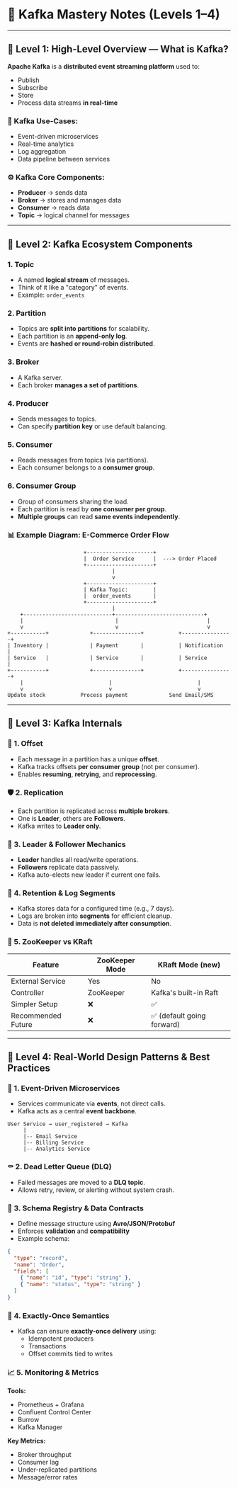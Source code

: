 # 🏰 Kafka Mastery Notes (Levels 1–4)

---

## 📘 Level 1: High-Level Overview — What is Kafka?

**Apache Kafka** is a **distributed event streaming platform** used to:
- Publish
- Subscribe
- Store
- Process data streams **in real-time**

### 🔧 Kafka Use-Cases:
- Event-driven microservices
- Real-time analytics
- Log aggregation
- Data pipeline between services

### ⚙️ Kafka Core Components:
- **Producer** → sends data
- **Broker** → stores and manages data
- **Consumer** → reads data
- **Topic** → logical channel for messages

---

## 📘 Level 2: Kafka Ecosystem Components

### 1. **Topic**
- A named **logical stream** of messages.
- Think of it like a "category" of events.
- Example: `order_events`

### 2. **Partition**
- Topics are **split into partitions** for scalability.
- Each partition is an **append-only log**.
- Events are **hashed or round-robin distributed**.

### 3. **Broker**
- A Kafka server.
- Each broker **manages a set of partitions**.

### 4. **Producer**
- Sends messages to topics.
- Can specify **partition key** or use default balancing.

### 5. **Consumer**
- Reads messages from topics (via partitions).
- Each consumer belongs to a **consumer group**.

### 6. **Consumer Group**
- Group of consumers sharing the load.
- Each partition is read by **one consumer per group**.
- **Multiple groups** can read **same events independently**.

### 📊 Example Diagram: E-Commerce Order Flow

```
                        +---------------------+
                        |  Order Service      |  ---> Order Placed
                        +---------------------+
                                 |
                                 v
                        +---------------------+
                        | Kafka Topic:        |
                        |  order_events       |
                        +---------------------+
                                 |
    +----------------------------+----------------------------+
    |                             |                            |
    v                             v                            v
+-----------+             +---------------+           +----------------+
| Inventory |             | Payment       |           | Notification   |
| Service   |             | Service       |           | Service        |
+-----------+             +---------------+           +----------------+
    |                           |                           |
    v                           v                           v
Update stock           Process payment             Send Email/SMS
```

---

## 📘 Level 3: Kafka Internals

### 🔢 1. Offset
- Each message in a partition has a unique **offset**.
- Kafka tracks offsets **per consumer group** (not per consumer).
- Enables **resuming**, **retrying**, and **reprocessing**.

### 🛡 2. Replication
- Each partition is replicated across **multiple brokers**.
- One is **Leader**, others are **Followers**.
- Kafka writes to **Leader only**.

### 👑 3. Leader & Follower Mechanics
- **Leader** handles all read/write operations.
- **Followers** replicate data passively.
- Kafka auto-elects new leader if current one fails.

### 🧾 4. Retention & Log Segments
- Kafka stores data for a configured time (e.g., 7 days).
- Logs are broken into **segments** for efficient cleanup.
- Data is **not deleted immediately after consumption**.

### 🧠 5. ZooKeeper vs KRaft

| Feature            | ZooKeeper Mode        | KRaft Mode (new)         |
|--------------------|------------------------|---------------------------|
| External Service   | Yes                    | No                        |
| Controller         | ZooKeeper              | Kafka's built-in Raft     |
| Simpler Setup      | ❌                     | ✅                        |
| Recommended Future | ❌                     | ✅ (default going forward) |

---

## 📘 Level 4: Real-World Design Patterns & Best Practices

### 🧱 1. Event-Driven Microservices
- Services communicate via **events**, not direct calls.
- Kafka acts as a central **event backbone**.

```
User Service → user_registered → Kafka
     |
     |-- Email Service
     |-- Billing Service
     |-- Analytics Service
```

### ⚰️ 2. Dead Letter Queue (DLQ)
- Failed messages are moved to a **DLQ topic**.
- Allows retry, review, or alerting without system crash.

### 📜 3. Schema Registry & Data Contracts
- Define message structure using **Avro/JSON/Protobuf**
- Enforces **validation** and **compatibility**
- Example schema:
```json
{
  "type": "record",
  "name": "Order",
  "fields": [
    { "name": "id", "type": "string" },
    { "name": "status", "type": "string" }
  ]
}
```

### 🎯 4. Exactly-Once Semantics
- Kafka can ensure **exactly-once delivery** using:
  - Idempotent producers
  - Transactions
  - Offset commits tied to writes

### 📈 5. Monitoring & Metrics

**Tools:**
- Prometheus + Grafana
- Confluent Control Center
- Burrow
- Kafka Manager

**Key Metrics:**
- Broker throughput
- Consumer lag
- Under-replicated partitions
- Message/error rates